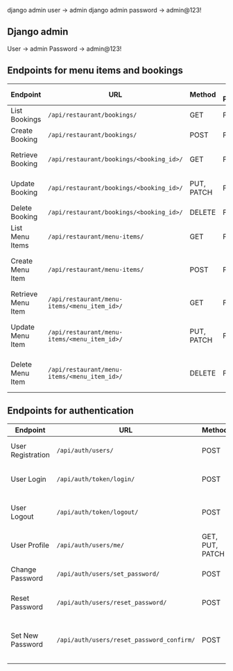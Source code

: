django admin user -> admin
django admin password -> admin@123!

## Django admin 

User -> admin
Password -> admin@123!

## Endpoints for menu items and bookings

| Endpoint           | URL                                          | Method     | Admin Permissions | User Permissions            |
|--------------------|----------------------------------------------|------------|-------------------|-----------------------------|
| List Bookings      | `/api/restaurant/bookings/`                  | GET        | Full access       | View own bookings           |
| Create Booking     | `/api/restaurant/bookings/`                  | POST       | Full access       | Create own bookings         |
| Retrieve Booking   | `/api/restaurant/bookings/<booking_id>/`     | GET        | Full access       | View own booking details    |
| Update Booking     | `/api/restaurant/bookings/<booking_id>/`     | PUT, PATCH | Full access       | Update own booking details  |
| Delete Booking     | `/api/restaurant/bookings/<booking_id>/`     | DELETE     | Full access       | Delete own bookings         |
| List Menu Items    | `/api/restaurant/menu-items/`                | GET        | Full access       | View menu items             |
| Create Menu Item   | `/api/restaurant/menu-items/`                | POST       | Full access       | No permission (only admins) |
| Retrieve Menu Item | `/api/restaurant/menu-items/<menu_item_id>/` | GET        | Full access       | View menu items             |
| Update Menu Item   | `/api/restaurant/menu-items/<menu_item_id>/` | PUT, PATCH | Full access       | No permission (only admins) |
| Delete Menu Item   | `/api/restaurant/menu-items/<menu_item_id>/` | DELETE     | Full access       | No permission (only admins) |

## Endpoints for authentication

| Endpoint          | URL                                       | Method          | Description                                      | Permissions              |
|-------------------|-------------------------------------------|-----------------|--------------------------------------------------|--------------------------|
| User Registration | `/api/auth/users/`                        | POST            | Register a new user account.                     | Public access            |
| User Login        | `/api/auth/token/login/`                  | POST            | Obtain a JWT authentication token.               | Public access            |
| User Logout       | `/api/auth/token/logout/`                 | POST            | Invalidate the current JWT authentication token. | Authenticated users only |
| User Profile      | `/api/auth/users/me/`                     | GET, PUT, PATCH | Retrieve or update the user's profile.           | Authenticated users only |
| Change Password   | `/api/auth/users/set_password/`           | POST            | Change the user's password.                      | Authenticated users only |
| Reset Password    | `/api/auth/users/reset_password/`         | POST            | Request a password reset email.                  | Public access            |
| Set New Password  | `/api/auth/users/reset_password_confirm/` | POST            | Set a new password after receiving reset token.  | Public access            |

